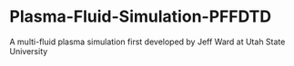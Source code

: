 # Plasma-Fluid-Simulation-PFFDTD
A multi-fluid plasma simulation first developed by Jeff Ward at Utah State University
